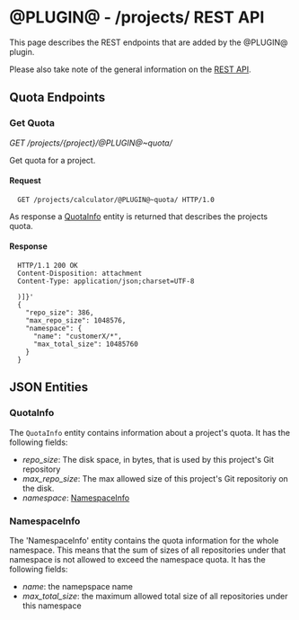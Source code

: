 @PLUGIN@ - /projects/ REST API
==============================

This page describes the REST endpoints that are added by the @PLUGIN@
plugin.

Please also take note of the general information on the
[REST API](../../../Documentation/rest-api.html).

<a id="project-endpoints"> Quota Endpoints
------------------------------------------

### <a id="get-quota"> Get Quota
_GET /projects/\{project\}/@PLUGIN@~quota/_

Get quota for a project.

#### Request

```
  GET /projects/calculator/@PLUGIN@~quota/ HTTP/1.0
```

As response a [QuotaInfo](#quota-info) entity is returned
that describes the projects quota.

#### Response

```
  HTTP/1.1 200 OK
  Content-Disposition: attachment
  Content-Type: application/json;charset=UTF-8

  )]}'
  {
    "repo_size": 386,
    "max_repo_size": 1048576,
    "namespace": {
      "name": "customerX/*",
      "max_total_size": 10485760
    }
  }
```

<a id="json-entities">JSON Entities
-----------------------------------

### <a id="quota-info"></a>QuotaInfo

The `QuotaInfo` entity contains information about a project's quota.
It has the following fields:

* _repo\_size_: The disk space, in bytes, that is used by this project's Git repository
* _max\_repo\_size_: The max allowed size of this project's Git repositoriy on the disk.
* _namespace_: [NamespaceInfo](#namespace-info)


### <a id="namespace-info"></a>NamespaceInfo

The 'NamespaceInfo' entity contains the quota information for the whole namespace.
This means that the sum of sizes of all repositories under that namespace is not
allowed to exceed the namespace quota. It has the following fields:

* _name_: the namepspace name
* _max\_total\_size_: the maximum allowed total size of all repositories under this
  namespace

